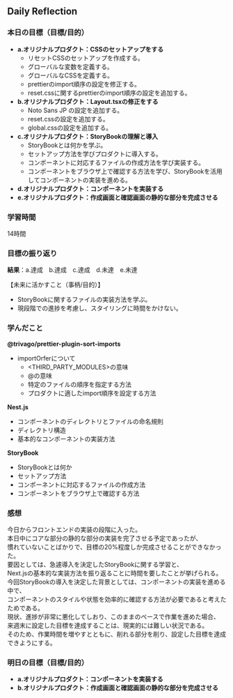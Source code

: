 ## Daily Reflection

### 本日の目標（目標/目的）
- **a.オリジナルプロダクト：CSSのセットアップをする**
  - リセットCSSのセットアップを作成する。
  - グローバルな変数を定義する。
  - グローバルなCSSを定義する。
  - prettierのimport順序の設定を修正する。
  - reset.cssに関するprettierのimport順序の設定を追加する。
- **b.オリジナルプロダクト：Layout.tsxの修正をする**  
  - Noto Sans JP の設定を追加する。
  - reset.cssの設定を追加する。
  - global.cssの設定を追加する。
- **c.オリジナルプロダクト：StoryBookの理解と導入**
  -  StoryBookとは何かを学ぶ。
  -  セットアップ方法を学びプロダクトに導入する。
  -  コンポーネントに対応するファイルの作成方法を学び実装する。
  -  コンポーネントをブラウザ上で確認する方法を学び、StoryBookを活用してコンポーネントの実装を進める。
- **d.オリジナルプロダクト：コンポーネントを実装する**  
- **e.オリジナルプロダクト：作成画面と確認画面の静的な部分を完成させる** 

### 学習時間
14時間

### 目標の振り返り
**結果**：a.達成　b.達成　c.達成　d.未達　e.未達

【未来に活かすこと（事柄/目的）】
- StoryBookに関するファイルの実装方法を学ぶ。
- 現段階での進捗を考慮し、スタイリングに時間をかけない。

### 学んだこと
**@trivago/prettier-plugin-sort-imports**  
- importOrferについて
  - <THIRD_PARTY_MODULES>の意味
  - @の意味
  - 特定のファイルの順序を指定する方法
  - プロダクトに適したimport順序を設定する方法

**Nest.js**  
- コンポーネントのディレクトリとファイルの命名規則
- ディレクトリ構造
- 基本的なコンポーネントの実装方法

**StoryBook**  
- StoryBookとは何か
- セットアップ方法
- コンポーネントに対応するファイルの作成方法
- コンポーネントをブラウザ上で確認する方法

### 感想
今日からフロントエンドの実装の段階に入った。  
本日中にコアな部分の静的な部分の実装を完了させる予定であったが、  
慣れていないことばかりで、目標の20%程度しか完成させることができなかった。  
要因としては、急遽導入を決定したStoryBookに関する学習と、  
Next.jsの基本的な実装方法を振り返ることに時間を要したことが挙げられる。  
今回StoryBookの導入を決定した背景としては、コンポーネントの実装を進める中で、  
コンポーネントのスタイルや状態を効率的に確認する方法が必要であると考えたためである。  
現状、進捗が非常に悪化してしおり、このままのペースで作業を進めた場合、  
来週末に設定した目標を達成することは、現実的には難しい状況である。  
そのため、作業時間を増やすとともに、削れる部分を削り、設定した目標を達成できようにする。  

### 明日の目標（目標/目的）
- **a.オリジナルプロダクト：コンポーネントを実装する**  
- **b.オリジナルプロダクト：作成画面と確認画面の静的な部分を完成させる** 
